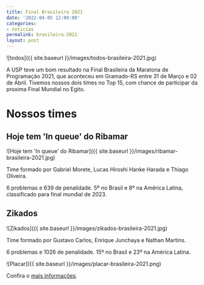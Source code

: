 ```yaml
---
title: Final Brasileira 2021
date: '2022-04-05 12:00:00'
categories:
- noticias
permalink: brasileira-2021
layout: post
---
```


![todos]({{ site.baseurl }}/images/todos-brasileira-2021.jpg)

A USP teve um bom resultado na Final Brasileira da Maratona de Programação 2021, que aconteceu em Gramado-RS entre 31 de Março e 02 de Abril. Tivemos nossos dois times no Top 15, com chance de participar da proxima Final Mundial no Egito.

# Nossos times

## Hoje tem 'In queue' do Ribamar

![Hoje tem 'In queue' do Ribamar]({{ site.baseurl }}/images/ribamar-brasileira-2021.jpg)

Time formado por Gabriel Morete, Lucas Hiroshi Hanke Harada e Thiago Oliveira.

6 problemas e 639 de penalidade. 5º no Brasil e 8º na América Latina, classificado para final mundial de 2023.

## Zikados

![Zikados]({{ site.baseurl }}/images/zikados-brasileira-2021.jpg)

Time formado por Gustavo Carlos, Enrique Junchaya e Nathan Martins.

6 problemas e 1026 de penalidade. 15º no Brasil e 23º na América Latina.

![Placar]({{ site.baseurl }}/images/placar-brasileira-2021.png)

Confira o [mais informações](http://scorelatam.naquadah.com.br/latam-2021/#).
